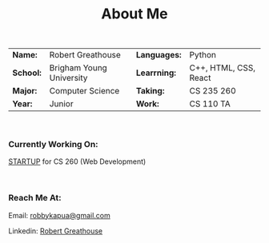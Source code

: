 <h1 align=center>About Me</h1>

</br>

<div align=center>

| | | | |
|:--- |:--- |:--- |:--- |
|**Name:** |Robert Greathouse |**Languages:** |Python |
|**School:** |Brigham Young University |**Learrning:** |C++, HTML, CSS, React|
|**Major:** |Computer Science |**Taking:** |CS 235 260|
|**Year:** |Junior |**Work:** |CS 110 TA |

</div>


<!-- <table align=center>

<tr>
<td><table>

<tr>
<td><h3>Name:</h3></td>
<td><h3 align=center>Robert Greathouse</h3></td>
</tr>

<tr>
<td><h3>School:</h3></td>
<td><h3 align=center>Brigham Young University</h3></td>
</tr>

<tr>
<td><h3>Major:</h3></td>
<td><h3 align=center>Computer Science</h3></td>
</tr>

<tr>
<td><h3>Year:</h3></td>
<td><h3 align=center>Junior</h3></td>
</tr> 

</table></td>

<td> <table>

<tr>
<td><h3>Languages:</h3></td>
<td><h3 align=center>Python</h3></td>
</tr>

<tr>
<td><h3>Learning:</h3></td>
<td><h3 align=center>C++, HTML, CSS, React</h3></td>
</tr>

<tr>
<td><h3>Taking:</h3></td>
<td><h3 align=center>CS 235 & 260</h3></td>
</tr>

<tr>
<td><h3>Work:</h3></td>
<td><h3 align=center>CS 110 TA</h3></td>
</tr>

</table></td>

</tr>

</table> -->

</br>

<h3 align=left>Currently Working On:</h3>
<p align=left><a href="https://github.com/robbykap/startup">STARTUP</a> for CS 260 (Web Development)</p>

</br>

<h3 align=left>Reach Me At:</h3>
<p align=left>Email: <a href="mailto: robbykapua@gmail.com">robbykapua@gmail.com</a></p>
<p align=left>Linkedin: <a href="https://www.linkedin.com/in/robert-greathouse-19ba24161/">Robert Greathouse</a></p>